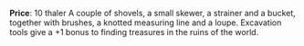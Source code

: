 **Price**: 10 thaler
A couple of shovels, a small skewer, a strainer and a bucket, together with brushes, a knotted measuring line and a loupe. Excavation tools give a +1 bonus to finding treasures in the ruins of the world.